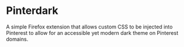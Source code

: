 # Pinterdark
A simple Firefox extension that allows custom CSS to be injected into Pinterest to allow for an accessible yet modern dark theme on Pinterest domains.
